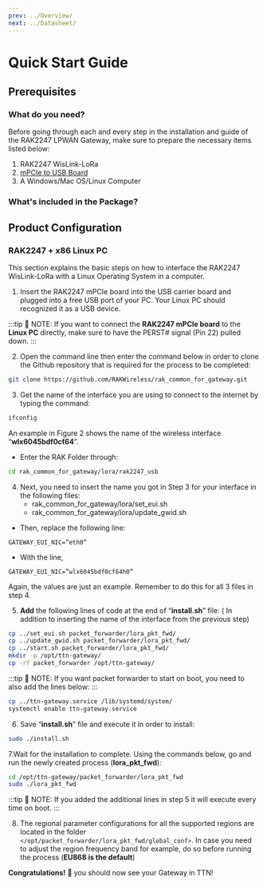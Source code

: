 ```yaml
---
prev: ../Overview/
next: ../Datasheet/
---
```


# Quick Start Guide

## Prerequisites

<rk-img
  src="/assets/images/wislink-lora/rak2247/quickstart/2.quickstart/rak2247_1.png"
  width="100%"
  caption="RAK2247 WisLink-LoRa Components"
/>

### What do you need?

Before going through each and every step in the installation and guide of the RAK2247 LPWAN Gateway, make sure to prepare the necessary items listed below:

1. RAK2247 WisLink-LoRa
2. [mPCIe to USB Board](https://store.rakwireless.com/products/mpcie-to-usb-board)
   <!-- 2. RAK2247 Pi Hat (Not included in the package) -->
   <!-- 3. Raspberry Pi 3B+ (Not included in the package)  -->
   <!-- 4. 16GB SD Card (included) + Card Reader -->
3. A Windows/Mac OS/Linux Computer

### What's included in the Package?

<rk-img
  src="/assets/images/wislink-lora/rak2247/quickstart/2.quickstart/package.jpg"
  width="100%"
  caption="Package Contents"
/>

## Product Configuration

### RAK2247 + x86 Linux PC
This section explains the basic steps on how to interface the RAK2247 WisLink-LoRa with a Linux Operating System in a computer.

<!-- * The following devices are necessary for the interface:
  * RAK2247 WisLink-LoRa
  * [mPCIe to USB Board](https://store.rakwireless.com/products/mpcie-to-usb-board) -->

1. Insert the RAK2247 mPCIe board into the USB carrier board and plugged into a free USB port of your PC. Your Linux PC should recognized it as a USB device.

:::tip 📝 NOTE:
 If you want to connect the **RAK2247 mPCIe board** to the **Linux PC** directly, make sure to have the PERST# signal (Pin 22) pulled down.
:::

<rk-img
  src="/assets/images/wislink-lora/rak2247/quickstart/3.rak2247+linuxpc/rak2247pcie.jpg"
  width="75%"
  figure-number="1"
  caption="RAK2247 WisLink-LoRa to a PCIe-to-USB board"
/>

2. Open the command line then enter the command below in order to clone the Github repository that is required for the process to be completed:

```sh
git clone https://github.com/RAKWireless/rak_common_for_gateway.git
```

3. Get the name of the interface you are using to connect to the internet by typing the command:

```sh
ifconfig
```

An example in Figure 2 shows the name of the wireless interface “**wlx6045bdf0cf64**”.

<rk-img
  src="/assets/images/wislink-lora/rak2247/quickstart/3.rak2247+linuxpc/networkname.jpg"
  width="75%"
  figure-number="2"
  caption="Network Interface Name"
/>

* Enter the RAK Folder through:

```sh
cd rak_common_for_gateway/lora/rak2247_usb
```

4. Next, you need to insert the name you got in Step 3 for your interface in the following files:
    * rak_common_for_gateway/lora/set_eui.sh
    * rak_common_for_gateway/lora/update_gwid.sh
* Then, replace the following line:

```
GATEWAY_EUI_NIC=”eth0”
```

* With the line,

```
GATEWAY_EUI_NIC=”wlx6045bdf0cf64h0”
```

Again, the values are just an example. Remember to do this for all 3 files in step 4.

5. **Add** the following lines of code at the end of “**install.sh**” file: ( In addition to inserting the name of the interface from the previous step)

```sh
cp ../set_eui.sh packet_forwarder/lora_pkt_fwd/
cp ../update_gwid.sh packet_forwarder/lora_pkt_fwd/
cp ../start.sh packet_forwarder/lora_pkt_fwd/
mkdir -p /opt/ttn-gateway/
cp -rf packet_forwarder /opt/ttn-gateway/
```

:::tip 📝 NOTE:
 If you want packet forwarder to start on boot, you need to also add the lines below:
:::

```sh
cp ../ttn-gateway.service /lib/systemd/system/
systemctl enable ttn-gateway.service
```

6. Save “**install.sh**” file and execute it in order to install: 

```sh
sudo ./install.sh
```

7.Wait for the installation to complete. Using the commands below, go and run the newly created process (**lora_pkt_fwd**):

```sh
cd /opt/ttn-gateway/packet_forwarder/lora_pkt_fwd 
sudo ./lora_pkt_fwd
```
:::tip 📝 NOTE:
 If you added the additional lines in step 5 it will execute every time on boot.
:::

8. The regional parameter configurations for all the supported regions are located in the folder `</opt/packet_forwarder/lora_pkt_fwd/global_conf>`. In case you need to adjust the region frequency band for example, do so before running the process (**EU868 is the default**)

**Congratulations!** :tada: you should now see your Gateway in TTN!